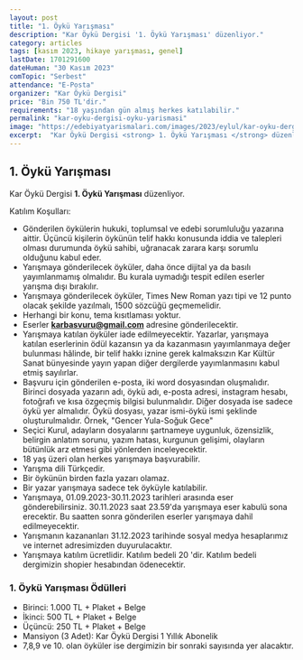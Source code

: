 ```yaml
---
layout: post
title: "1. Öykü Yarışması"
description: "Kar Öykü Dergisi '1. Öykü Yarışması' düzenliyor."
category: articles
tags: [kasım 2023, hikaye yarışması, genel]
lastDate: 1701291600
dateHuman: "30 Kasım 2023"
comTopic: "Serbest"
attendance: "E-Posta"
organizer: "Kar Öykü Dergisi"
price: "Bin 750 TL'dir."
requirements: "18 yaşından gün almış herkes katılabilir."
permalink: "kar-oyku-dergisi-oyku-yarismasi"
image: "https://edebiyatyarismalari.com/images/2023/eylul/kar-oyku-dergisi-oyku-yarismasi.jpg"
excerpt:  "Kar Öykü Dergisi <strong> 1. Öykü Yarışması </strong> düzenliyor."
---
```


## 1. Öykü Yarışması
Kar Öykü Dergisi **1. Öykü Yarışması** düzenliyor.  

Katılım Koşulları:
- Gönderilen öykülerin hukuki, toplumsal ve edebi sorumluluğu yazarına aittir. Üçüncü kişilerin öykünün telif hakkı konusunda iddia ve talepleri olması durumunda öykü sahibi, uğranacak zarara karşı sorumlu olduğunu kabul eder.
- Yarışmaya gönderilecek öyküler, daha önce dijital ya da basılı yayımlanmamış olmalıdır. Bu kurala uymadığı tespit edilen eserler yarışma dışı bırakılır. 
- Yarışmaya gönderilecek öyküler, Times New Roman yazı tipi ve 12 punto olacak şekilde yazılmalı, 1500 sözcüğü geçmemelidir. 
- Herhangi bir konu, tema kısıtlaması yoktur. 
- Eserler **karbasvuru@gmail.com** adresine gönderilecektir.
- Yarışmaya katılan öyküler iade edilmeyecektir. Yazarlar, yarışmaya katılan eserlerinin ödül kazansın ya da kazanmasın yayımlanmaya değer bulunması hâlinde, bir telif hakkı iznine gerek kalmaksızın Kar Kültür Sanat bünyesinde yayın yapan diğer dergilerde yayımlanmasını kabul etmiş sayılırlar. 
- Başvuru için gönderilen e-posta, iki word dosyasından oluşmalıdır. Birinci dosyada yazarın adı, öykü adı, e-posta adresi, instagram hesabı, fotoğrafı ve kısa özgeçmiş bilgisi bulunmalıdır. Diğer dosyada ise sadece öykü yer almalıdır. Öykü dosyası, yazar ismi-öykü ismi şeklinde oluşturulmalıdır. Örnek, "Gencer Yula-Soğuk Gece" 
- Seçici Kurul, adayların dosyalarını şartnameye uygunluk, özensizlik, belirgin anlatım sorunu, yazım hatası, kurgunun gelişimi, olayların bütünlük arz etmesi gibi yönlerden inceleyecektir. 
- 18 yaş üzeri olan herkes yarışmaya başvurabilir. 
- Yarışma dili Türkçedir. 
- Bir öykünün birden fazla yazarı olamaz. 
- Bir yazar yarışmaya sadece tek öyküyle katılabilir. 
- Yarışmaya, 01.09.2023-30.11.2023 tarihleri arasında eser gönderebilirsiniz. 30.11.2023 saat 23.59'da yarışmaya eser kabulü sona erecektir. Bu saatten sonra gönderilen eserler yarışmaya dahil edilmeyecektir. 
- Yarışmanın kazananları 31.12.2023 tarihinde sosyal medya hesaplarımız ve internet adresimizden duyurulacaktır. 
- Yarışmaya katılım ücretlidir. Katılım bedeli 20 'dir. Katılım bedeli dergimizin shopier hesabından ödenecektir. 


### 1. Öykü Yarışması Ödülleri
- Birinci: 1.000 TL + Plaket + Belge 
- İkinci: 500 TL + Plaket + Belge 
- Üçüncü: 250 TL + Plaket + Belge 
- Mansiyon (3 Adet): Kar Öykü Dergisi 1 Yıllık Abonelik 
- 7,8,9 ve 10. olan öyküler ise dergimizin bir sonraki sayısında yer alacaktır.